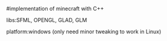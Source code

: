 #implementation of minecraft with C++

libs:SFML, OPENGL, GLAD, GLM

platform:windows (only need minor tweaking to work in Linux)


